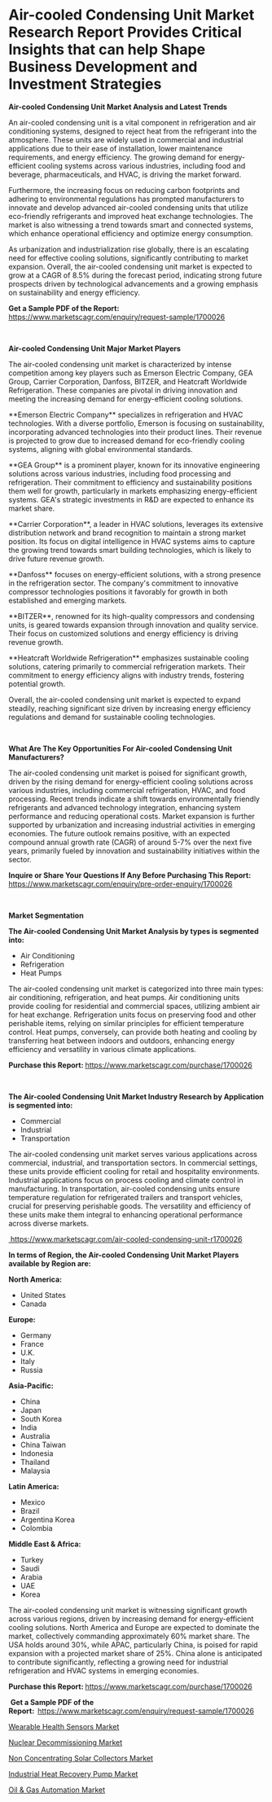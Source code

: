 <p><h1>Air-cooled Condensing Unit Market Research Report Provides Critical Insights that can help Shape Business Development and Investment Strategies</h1></p><p><strong>Air-cooled Condensing Unit Market Analysis and Latest Trends</strong></p>
<p><p>An air-cooled condensing unit is a vital component in refrigeration and air conditioning systems, designed to reject heat from the refrigerant into the atmosphere. These units are widely used in commercial and industrial applications due to their ease of installation, lower maintenance requirements, and energy efficiency. The growing demand for energy-efficient cooling systems across various industries, including food and beverage, pharmaceuticals, and HVAC, is driving the market forward.</p><p>Furthermore, the increasing focus on reducing carbon footprints and adhering to environmental regulations has prompted manufacturers to innovate and develop advanced air-cooled condensing units that utilize eco-friendly refrigerants and improved heat exchange technologies. The market is also witnessing a trend towards smart and connected systems, which enhance operational efficiency and optimize energy consumption.</p><p>As urbanization and industrialization rise globally, there is an escalating need for effective cooling solutions, significantly contributing to market expansion. Overall, the air-cooled condensing unit market is expected to grow at a CAGR of 8.5% during the forecast period, indicating strong future prospects driven by technological advancements and a growing emphasis on sustainability and energy efficiency.</p></p>
<p><strong>Get a Sample PDF of the Report:&nbsp;</strong> <a href="https://www.marketscagr.com/enquiry/request-sample/1700026?utm_campaign=3546&utm_medium=2&utm_source=Github&utm_content=ia&utm_term=27032025&utm_id=air-cooled-condensing-unit">https://www.marketscagr.com/enquiry/request-sample/1700026</a></p>
<p>&nbsp;</p>
<p><strong>Air-cooled Condensing Unit Major Market Players</strong></p>
<p><p>The air-cooled condensing unit market is characterized by intense competition among key players such as Emerson Electric Company, GEA Group, Carrier Corporation, Danfoss, BITZER, and Heatcraft Worldwide Refrigeration. These companies are pivotal in driving innovation and meeting the increasing demand for energy-efficient cooling solutions.</p><p>**Emerson Electric Company** specializes in refrigeration and HVAC technologies. With a diverse portfolio, Emerson is focusing on sustainability, incorporating advanced technologies into their product lines. Their revenue is projected to grow due to increased demand for eco-friendly cooling systems, aligning with global environmental standards.</p><p>**GEA Group** is a prominent player, known for its innovative engineering solutions across various industries, including food processing and refrigeration. Their commitment to efficiency and sustainability positions them well for growth, particularly in markets emphasizing energy-efficient systems. GEA's strategic investments in R&D are expected to enhance its market share.</p><p>**Carrier Corporation**, a leader in HVAC solutions, leverages its extensive distribution network and brand recognition to maintain a strong market position. Its focus on digital intelligence in HVAC systems aims to capture the growing trend towards smart building technologies, which is likely to drive future revenue growth.</p><p>**Danfoss** focuses on energy-efficient solutions, with a strong presence in the refrigeration sector. The company's commitment to innovative compressor technologies positions it favorably for growth in both established and emerging markets.</p><p>**BITZER**, renowned for its high-quality compressors and condensing units, is geared towards expansion through innovation and quality service. Their focus on customized solutions and energy efficiency is driving revenue growth.</p><p>**Heatcraft Worldwide Refrigeration** emphasizes sustainable cooling solutions, catering primarily to commercial refrigeration markets. Their commitment to energy efficiency aligns with industry trends, fostering potential growth.</p><p>Overall, the air-cooled condensing unit market is expected to expand steadily, reaching significant size driven by increasing energy efficiency regulations and demand for sustainable cooling technologies.</p></p>
<p>&nbsp;</p>
<p><strong>What Are The Key Opportunities For Air-cooled Condensing Unit Manufacturers?</strong></p>
<p><p>The air-cooled condensing unit market is poised for significant growth, driven by the rising demand for energy-efficient cooling solutions across various industries, including commercial refrigeration, HVAC, and food processing. Recent trends indicate a shift towards environmentally friendly refrigerants and advanced technology integration, enhancing system performance and reducing operational costs. Market expansion is further supported by urbanization and increasing industrial activities in emerging economies. The future outlook remains positive, with an expected compound annual growth rate (CAGR) of around 5-7% over the next five years, primarily fueled by innovation and sustainability initiatives within the sector.</p></p>
<p><strong>Inquire or Share Your Questions If Any Before Purchasing This Report:</strong> <a href="https://www.marketscagr.com/enquiry/pre-order-enquiry/1700026?utm_campaign=3546&utm_medium=2&utm_source=Github&utm_content=ia&utm_term=27032025&utm_id=air-cooled-condensing-unit">https://www.marketscagr.com/enquiry/pre-order-enquiry/1700026</a></p>
<p>&nbsp;</p>
<p><strong>Market Segmentation</strong></p>
<p><strong>The Air-cooled Condensing Unit Market Analysis by types is segmented into:</strong></p>
<p><ul><li>Air Conditioning</li><li>Refrigeration</li><li>Heat Pumps</li></ul></p>
<p><p>The air-cooled condensing unit market is categorized into three main types: air conditioning, refrigeration, and heat pumps. Air conditioning units provide cooling for residential and commercial spaces, utilizing ambient air for heat exchange. Refrigeration units focus on preserving food and other perishable items, relying on similar principles for efficient temperature control. Heat pumps, conversely, can provide both heating and cooling by transferring heat between indoors and outdoors, enhancing energy efficiency and versatility in various climate applications.</p></p>
<p><strong>Purchase this Report:&nbsp;</strong><a href="https://www.marketscagr.com/purchase/1700026?utm_campaign=3546&utm_medium=2&utm_source=Github&utm_content=ia&utm_term=27032025&utm_id=air-cooled-condensing-unit">https://www.marketscagr.com/purchase/1700026</a></p>
<p>&nbsp;</p>
<p><strong>The Air-cooled Condensing Unit Market Industry Research by Application is segmented into:</strong></p>
<p><ul><li>Commercial</li><li>Industrial</li><li>Transportation</li></ul></p>
<p><p>The air-cooled condensing unit market serves various applications across commercial, industrial, and transportation sectors. In commercial settings, these units provide efficient cooling for retail and hospitality environments. Industrial applications focus on process cooling and climate control in manufacturing. In transportation, air-cooled condensing units ensure temperature regulation for refrigerated trailers and transport vehicles, crucial for preserving perishable goods. The versatility and efficiency of these units make them integral to enhancing operational performance across diverse markets.</p></p>
<p><a href="https://www.marketscagr.com/air-cooled-condensing-unit-r1700026?utm_campaign=3546&utm_medium=2&utm_source=Github&utm_content=ia&utm_term=27032025&utm_id=air-cooled-condensing-unit">&nbsp;https://www.marketscagr.com/air-cooled-condensing-unit-r1700026</a></p>
<p><strong>In terms of Region, the Air-cooled Condensing Unit Market Players available by Region are:</strong></p>
<p>
    <p> <strong> North America: </strong>
        <ul>
            <li>United States</li>
            <li>Canada</li>
        </ul>
        </p> 
    <p> <strong> Europe: </strong>
        <ul>
            <li>Germany</li>
            <li>France</li>
            <li>U.K.</li>
            <li>Italy</li>
            <li>Russia</li>
        </ul>
        </p> 
    <p> <strong> Asia-Pacific: </strong>
        <ul>
            <li>China</li>
            <li>Japan</li>
            <li>South Korea</li>
            <li>India</li>
            <li>Australia</li>
            <li>China Taiwan</li>
            <li>Indonesia</li>
            <li>Thailand</li>
            <li>Malaysia</li>
        </ul>
        </p> 
    <p> <strong> Latin America: </strong>
        <ul>
            <li>Mexico</li>
            <li>Brazil</li>
            <li>Argentina Korea</li>
            <li>Colombia</li>
        </ul>
        </p> 
    <p> <strong> Middle East & Africa: </strong>
        <ul>
            <li>Turkey</li>
            <li>Saudi</li>
            <li>Arabia</li>
            <li>UAE</li>
            <li>Korea</li>
        </ul>
    </p>
    </p>
<p><p>The air-cooled condensing unit market is witnessing significant growth across various regions, driven by increasing demand for energy-efficient cooling solutions. North America and Europe are expected to dominate the market, collectively commanding approximately 60% market share. The USA holds around 30%, while APAC, particularly China, is poised for rapid expansion with a projected market share of 25%. China alone is anticipated to contribute significantly, reflecting a growing need for industrial refrigeration and HVAC systems in emerging economies.</p></p>
<p><strong>Purchase this Report: </strong><a href="https://www.marketscagr.com/purchase/1700026?utm_campaign=3546&utm_medium=2&utm_source=Github&utm_content=ia&utm_term=27032025&utm_id=air-cooled-condensing-unit">https://www.marketscagr.com/purchase/1700026</a></p>
<p>&nbsp;<strong>Get a Sample PDF of the Report:&nbsp;&nbsp;</strong><a href="https://www.marketscagr.com/enquiry/request-sample/1700026?utm_campaign=3546&utm_medium=2&utm_source=Github&utm_content=ia&utm_term=27032025&utm_id=air-cooled-condensing-unit">https://www.marketscagr.com/enquiry/request-sample/1700026</a></p>
<p><strong></strong></p>
<p><p><a href="https://www.linkedin.com/pulse/insightful-analysis-wearable-health-sensors-market-2025-2032-dynamics-qpt6c?utm_campaign=3546&utm_medium=2&utm_source=Github&utm_content=ia&utm_term=27032025&utm_id=air-cooled-condensing-unit">Wearable Health Sensors Market</a></p><p><a href="https://www.linkedin.com/pulse/examination-market-segmentation-nuclear-decommissioning-odffc?utm_campaign=3546&utm_medium=2&utm_source=Github&utm_content=ia&utm_term=27032025&utm_id=air-cooled-condensing-unit">Nuclear Decommissioning Market</a></p><p><a href="https://www.linkedin.com/pulse/revenue-insights-growth-forecast-non-concentrating-solar-collectors-wa3zf?utm_campaign=3546&utm_medium=2&utm_source=Github&utm_content=ia&utm_term=27032025&utm_id=air-cooled-condensing-unit">Non Concentrating Solar Collectors Market</a></p><p><a href="https://github.com/sanokdagada01/Market-Research-Report-List-1/blob/main/industrial-heat-recovery-pump-market.md?utm_campaign=3546&utm_medium=2&utm_source=Github&utm_content=ia&utm_term=27032025&utm_id=air-cooled-condensing-unit">Industrial Heat Recovery Pump Market</a></p><p><a href="https://www.linkedin.com/pulse/oil-gas-automation-market-forecast-2025-2032-trends-insights-ekfif?utm_campaign=3546&utm_medium=2&utm_source=Github&utm_content=ia&utm_term=27032025&utm_id=air-cooled-condensing-unit">Oil & Gas Automation Market</a></p></p>
